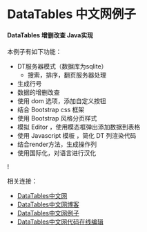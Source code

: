 # DataTables 中文网例子
####  DataTables 增删改查 Java实现

本例子有如下功能：
- DT服务器模式（数据库为sqlite）
    - 搜索，排序，翻页服务器处理
- 生成行号
- 数据的增删改查
- 使用 dom 选项，添加自定义按钮
- 结合 Bootstrap css 框架
- 使用 Bootstrap 风格分页样式
- 模拟 Editor ，使用模态框弹出添加数据到表格
- 使用 Javascript 模板 ，简化 DT 列渲染代码
- 结合render方法，生成操作列
- 使用国际化，对语言进行汉化

!


相关连接：
- [DataTables中文网](http://datatables.club)
- [DataTables中文网博客](http://datatables.club/blog)
- [DataTables中文网例子](http://datatables.club/example)
- [DataTables中文网代码在线编辑](http://code.datatables.club)